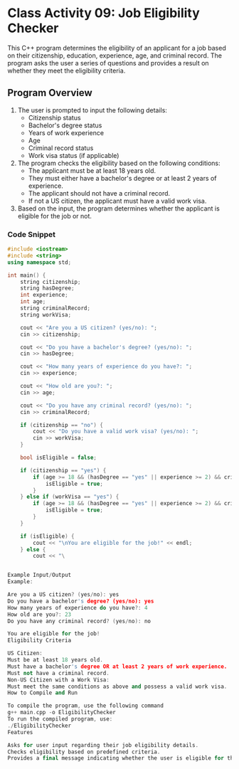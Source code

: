 # Class Activity 09: Job Eligibility Checker

This C++ program determines the eligibility of an applicant for a job based on their citizenship, education, experience, age, and criminal record. The program asks the user a series of questions and provides a result on whether they meet the eligibility criteria.

## Program Overview

1. The user is prompted to input the following details:
   - Citizenship status
   - Bachelor's degree status
   - Years of work experience
   - Age
   - Criminal record status
   - Work visa status (if applicable)
2. The program checks the eligibility based on the following conditions:
   - The applicant must be at least 18 years old.
   - They must either have a bachelor's degree or at least 2 years of experience.
   - The applicant should not have a criminal record.
   - If not a US citizen, the applicant must have a valid work visa.
3. Based on the input, the program determines whether the applicant is eligible for the job or not.

### Code Snippet

```cpp
#include <iostream>
#include <string>
using namespace std;

int main() {
    string citizenship;
    string hasDegree;
    int experience;
    int age;
    string criminalRecord;
    string workVisa;

    cout << "Are you a US citizen? (yes/no): ";
    cin >> citizenship;

    cout << "Do you have a bachelor's degree? (yes/no): ";
    cin >> hasDegree;

    cout << "How many years of experience do you have?: ";
    cin >> experience;

    cout << "How old are you?: ";
    cin >> age;

    cout << "Do you have any criminal record? (yes/no): ";
    cin >> criminalRecord;

    if (citizenship == "no") {
        cout << "Do you have a valid work visa? (yes/no): ";
        cin >> workVisa;
    }

    bool isEligible = false;

    if (citizenship == "yes") {
        if (age >= 18 && (hasDegree == "yes" || experience >= 2) && criminalRecord == "no") {
            isEligible = true;
        }
    } else if (workVisa == "yes") {
        if (age >= 18 && (hasDegree == "yes" || experience >= 2) && criminalRecord == "no") {
            isEligible = true;
        }
    }

    if (isEligible) {
        cout << "\nYou are eligible for the job!" << endl;
    } else {
        cout << "\


Example Input/Output
Example:

Are you a US citizen? (yes/no): yes
Do you have a bachelor's degree? (yes/no): yes
How many years of experience do you have?: 4
How old are you?: 23
Do you have any criminal record? (yes/no): no

You are eligible for the job!
Eligibility Criteria

US Citizen:
Must be at least 18 years old.
Must have a bachelor's degree OR at least 2 years of work experience.
Must not have a criminal record.
Non-US Citizen with a Work Visa:
Must meet the same conditions as above and possess a valid work visa.
How to Compile and Run

To compile the program, use the following command
g++ main.cpp -o EligibilityChecker
To run the compiled program, use:
./EligibilityChecker
Features

Asks for user input regarding their job eligibility details.
Checks eligibility based on predefined criteria.
Provides a final message indicating whether the user is eligible for the job.
